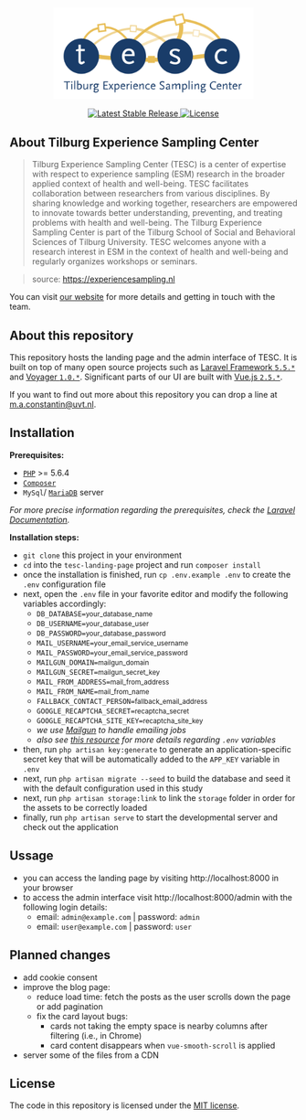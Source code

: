 <p align="center">
	<a href="https://experiencesampling.nl">
		<img src="public/img/tesc-logo-title.svg" alt="Tilburg Experience Sampling Center" width="350">
	</a>
</p>

<p align="center">
	<a href="https://github.com/mihaiconstantin/tesc-landing-page/releases/latest">
		<img src="https://img.shields.io/badge/stable-v1.1.*-blue.svg?style=flat-square" alt="Latest Stable Release">
	</a>	
	<a href="https://opensource.org/licenses/MIT">
		<img src="https://img.shields.io/badge/license-MIT-yellow.svg?style=flat-square" alt="License">
	</a>
</p>

## About Tilburg Experience Sampling Center

> Tilburg Experience Sampling Center (TESC) is a center of expertise with respect to experience sampling (ESM) research in the broader applied context of health and well-being. TESC facilitates collaboration between researchers from various disciplines. By sharing knowledge and working together, researchers are empowered to innovate towards better understanding, preventing, and treating problems with health and well-being. The Tilburg Experience Sampling Center is part of the Tilburg School of Social and Behavioral Sciences of Tilburg University. TESC welcomes anyone with a research interest in ESM in the context of health and well-being and regularly organizes workshops or seminars.

> source: https://experiencesampling.nl

You can visit [our website](https://experiencesampling.nl) for more details and getting in touch with the team.

## About this repository

This repository hosts the landing page and the admin interface of TESC. It is built on top of many open source projects such as [Laravel Framework `5.5.*`](https://laravel.com/docs/5.5) and [Voyager `1.0.*`](https://github.com/the-control-group/voyager). Significant parts of our UI are built with [Vue.js `2.5.*`](https://github.com/vuejs/vue).

If you want to find out more about this repository you can drop a line at m.a.constantin@uvt.nl.

## Installation

**Prerequisites:**

- [`PHP`](http://php.net/downloads.php) >= 5.6.4
- [`Composer`](https://getcomposer.org/doc/00-intro.md)
- `MySql`/ [`MariaDB`](https://downloads.mariadb.org) server

*For more precise information regarding the prerequisites, check the [Laravel Documentation](https://laravel.com/docs/5.5).*

**Installation steps:**

- `git clone` this project in your environment
- `cd` into the `tesc-landing-page` project and run `composer install`
- once the installation is finished, run `cp .env.example .env` to create the `.env` configuration file  
- next, open the `.env` file in your favorite editor and modify the following variables accordingly:
	- `DB_DATABASE=`<small>your_database_name</small>
	- `DB_USERNAME=`<small>your_database_user</small>
	- `DB_PASSWORD=`<small>your_database_password</small>
	- `MAIL_USERNAME=`<small>your_email_service_username</small>
	- `MAIL_PASSWORD=`<small>your_email_service_password</small>
	- `MAILGUN_DOMAIN=`<small>mailgun_domain</small>
	- `MAILGUN_SECRET=`<small>mailgun_secret_key</small>
	- `MAIL_FROM_ADDRESS=`<small>mail_from_address</small>
	- `MAIL_FROM_NAME=`<small>mail_from_name</small>
	- `FALLBACK_CONTACT_PERSON=`<small>fallback_email_address</small>
	- `GOOGLE_RECAPTCHA_SECRET=`<small>recaptcha_secret</small>
	- `GOOGLE_RECAPTCHA_SITE_KEY=`<small>recaptcha_site_key</small>
	- *we use [Mailgun](https://www.mailgun.com/) to handle emailing jobs*
	- *also see [this resource](https://laravel.com/docs/5.5/configuration#environment-configuration) for more details regarding `.env` variables*
- then, run `php artisan key:generate` to generate an application-specific secret key that will be automatically added to the `APP_KEY` variable in `.env`
- next, run `php artisan migrate --seed` to build the database and seed it with the default configuration used in this study
- next, run `php artisan storage:link` to link the `storage` folder in order for the assets to be correctly loaded
- finally, run `php artisan serve` to start the developmental server and check out the application

## Ussage

- you can access the landing page by visiting http://localhost:8000 in your browser
- to access the admin interface visit http://localhost:8000/admin with the following login details:
	- email: `admin@example.com` | password: `admin`
	- email: `user@example.com` | password: `user`

## Planned changes

- add cookie consent
- improve the blog page:
	- reduce load time: fetch the posts as the user scrolls down the page or add pagination
	- fix the card layout bugs: 
		- cards not taking the empty space is nearby columns after filtering (i.e., in Chrome)
		- card content disappears when `vue-smooth-scroll` is applied
- server some of the files from a CDN

## License

The code in this repository is licensed under the [MIT license](https://opensource.org/licenses/MIT).
